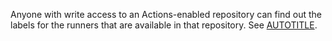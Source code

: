 Anyone with write access to an Actions-enabled repository can find out the labels for the runners that are available in that repository. See [AUTOTITLE](/actions/using-github-hosted-runners/about-larger-runners/running-jobs-on-larger-runners#viewing-available-runners-for-a-repository).
